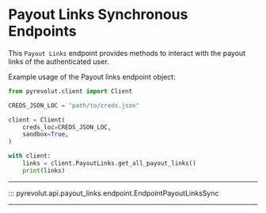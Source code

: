 # Payout Links Synchronous Endpoints

This `Payout Links` endpoint provides methods to interact with the payout links of the authenticated user.

Example usage of the Payout links endpoint object:

```python
from pyrevolut.client import Client

CREDS_JSON_LOC = "path/to/creds.json"

client = Client(
    creds_loc=CREDS_JSON_LOC,
    sandbox=True,
)

with client:
    links = client.PayoutLinks.get_all_payout_links()
    print(links)
```

---

::: pyrevolut.api.payout_links.endpoint.EndpointPayoutLinksSync

---
